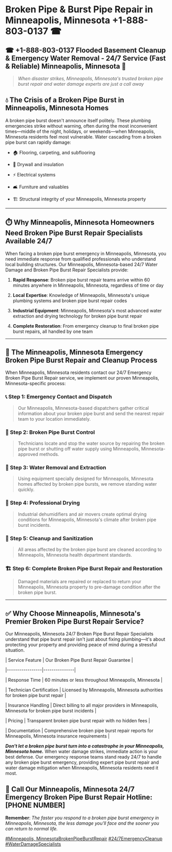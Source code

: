# Broken Pipe & Burst Pipe Repair in Minneapolis, Minnesota +1-888-803-0137 ☎
## ☎ +1-888-803-0137  Flooded Basement Cleanup & Emergency Water Removal - 24/7 Service (Fast & Reliable) Minneapolis, Minnesota 🚨

> *When disaster strikes, Minneapolis, Minnesota's trusted broken pipe burst repair and water damage experts are just a call away*

## 💧 The Crisis of a Broken Pipe Burst in Minneapolis, Minnesota Homes

A broken pipe burst doesn't announce itself politely. These plumbing emergencies strike without warning, often during the most inconvenient times—middle of the night, holidays, or weekends—when Minneapolis, Minnesota residents feel most vulnerable. Water cascading from a broken pipe burst can rapidly damage:

* 🏠 Flooring, carpeting, and subflooring
* 🧱 Drywall and insulation
* ⚡ Electrical systems
* 🛋️ Furniture and valuables
* 🏗️ Structural integrity of your Minneapolis, Minnesota property

---

## ⏱️ Why Minneapolis, Minnesota Homeowners Need Broken Pipe Burst Repair Specialists Available 24/7

When facing a broken pipe burst emergency in Minneapolis, Minnesota, you need immediate response from qualified professionals who understand local building structures. Our Minneapolis, Minnesota-based 24/7 Water Damage and Broken Pipe Burst Repair Specialists provide:

1. **Rapid Response**: Broken pipe burst repair teams arrive within 60 minutes anywhere in Minneapolis, Minnesota, regardless of time or day
2. **Local Expertise**: Knowledge of Minneapolis, Minnesota's unique plumbing systems and broken pipe burst repair codes
3. **Industrial Equipment**: Minneapolis, Minnesota's most advanced water extraction and drying technology for broken pipe burst repair
4. **Complete Restoration**: From emergency cleanup to final broken pipe burst repairs, all handled by one team

---

## 🔧 The Minneapolis, Minnesota Emergency Broken Pipe Burst Repair and Cleanup Process

When Minneapolis, Minnesota residents contact our 24/7 Emergency Broken Pipe Burst Repair service, we implement our proven Minneapolis, Minnesota-specific process:

### 📞 Step 1: Emergency Contact and Dispatch
> Our Minneapolis, Minnesota-based dispatchers gather critical information about your broken pipe burst and send the nearest repair team to your location immediately.

### 🚿 Step 2: Broken Pipe Burst Control
> Technicians locate and stop the water source by repairing the broken pipe burst or shutting off water supply using Minneapolis, Minnesota-approved methods.

### 🌊 Step 3: Water Removal and Extraction
> Using equipment specially designed for Minneapolis, Minnesota homes affected by broken pipe bursts, we remove standing water quickly.

### 💨 Step 4: Professional Drying
> Industrial dehumidifiers and air movers create optimal drying conditions for Minneapolis, Minnesota's climate after broken pipe burst incidents.

### 🧼 Step 5: Cleanup and Sanitization
> All areas affected by the broken pipe burst are cleaned according to Minneapolis, Minnesota health department standards.

### 🏗️ Step 6: Complete Broken Pipe Burst Repair and Restoration
> Damaged materials are repaired or replaced to return your Minneapolis, Minnesota property to pre-damage condition after the broken pipe burst.

---

## ✅ Why Choose Minneapolis, Minnesota's Premier Broken Pipe Burst Repair Service?

Our Minneapolis, Minnesota 24/7 Broken Pipe Burst Repair Specialists understand that pipe burst repair isn't just about fixing plumbing—it's about protecting your property and providing peace of mind during a stressful situation.

| Service Feature | Our Broken Pipe Burst Repair Guarantee |
|-----------------|---------------|
| Response Time | 60 minutes or less throughout Minneapolis, Minnesota |
| Technician Certification | Licensed by Minneapolis, Minnesota authorities for broken pipe burst repair |
| Insurance Handling | Direct billing to all major providers in Minneapolis, Minnesota for broken pipe burst incidents |
| Pricing | Transparent broken pipe burst repair with no hidden fees |
| Documentation | Comprehensive broken pipe burst repair reports for Minneapolis, Minnesota insurance requirements |

***Don't let a broken pipe burst turn into a catastrophe in your Minneapolis, Minnesota home.*** When water damage strikes, immediate action is your best defense. Our emergency response teams stand ready 24/7 to handle any broken pipe burst emergency, providing expert pipe burst repair and water damage mitigation when Minneapolis, Minnesota residents need it most.

## 📱 Call Our Minneapolis, Minnesota 24/7 Emergency Broken Pipe Burst Repair Hotline: [PHONE NUMBER]

**Remember**: *The faster you respond to a broken pipe burst emergency in Minneapolis, Minnesota, the less damage you'll face and the sooner you can return to normal life.*

[#Minneapolis, MinnesotaBrokenPipeBurstRepair](#) [#24/7EmergencyCleanup](#) [#WaterDamageSpecialists](#)